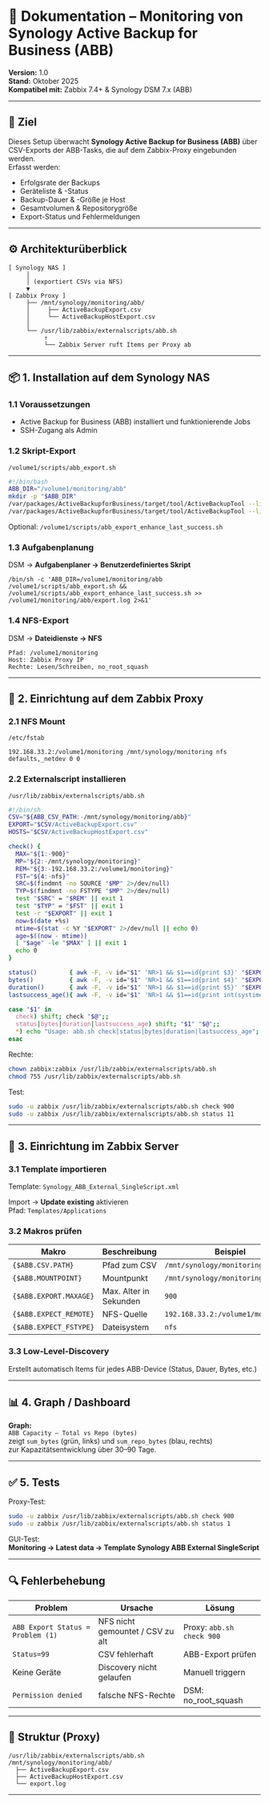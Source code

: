 
# 📘 Dokumentation – Monitoring von Synology Active Backup for Business (ABB)

**Version:** 1.0  
**Stand:** Oktober 2025  
**Kompatibel mit:** Zabbix 7.4+ & Synology DSM 7.x (ABB)

---

## 🧩 Ziel

Dieses Setup überwacht **Synology Active Backup for Business (ABB)** über CSV-Exports der ABB-Tasks,
die auf dem Zabbix-Proxy eingebunden werden.  
Erfasst werden:

- Erfolgsrate der Backups
- Geräteliste & -Status
- Backup-Dauer & -Größe je Host
- Gesamtvolumen & Repositorygröße
- Export-Status und Fehlermeldungen

---

## ⚙️ Architekturüberblick

```
[ Synology NAS ]
     │
     │ (exportiert CSVs via NFS)
     ▼
[ Zabbix Proxy ]
     ├── /mnt/synology/monitoring/abb/
     │     ├── ActiveBackupExport.csv
     │     └── ActiveBackupHostExport.csv
     │
     └── /usr/lib/zabbix/externalscripts/abb.sh
          ↑
          └── Zabbix Server ruft Items per Proxy ab
```

---

## 📦 1. Installation auf dem Synology NAS

### 1.1 Voraussetzungen
- Active Backup for Business (ABB) installiert und funktionierende Jobs
- SSH-Zugang als Admin

### 1.2 Skript-Export
`/volume1/scripts/abb_export.sh`
```bash
#!/bin/bash
ABB_DIR="/volume1/monitoring/abb"
mkdir -p "$ABB_DIR"
/var/packages/ActiveBackupforBusiness/target/tool/ActiveBackupTool --list-all > "$ABB_DIR/ActiveBackupExport.csv"
/var/packages/ActiveBackupforBusiness/target/tool/ActiveBackupTool --list-hosts > "$ABB_DIR/ActiveBackupHostExport.csv"
```

Optional:
`/volume1/scripts/abb_export_enhance_last_success.sh`

### 1.3 Aufgabenplanung
DSM → **Aufgabenplaner → Benutzerdefiniertes Skript**
```
/bin/sh -c 'ABB_DIR=/volume1/monitoring/abb /volume1/scripts/abb_export.sh && /volume1/scripts/abb_export_enhance_last_success.sh >> /volume1/monitoring/abb/export.log 2>&1'
```

### 1.4 NFS-Export
DSM → **Dateidienste → NFS**
```
Pfad: /volume1/monitoring
Host: Zabbix Proxy IP
Rechte: Lesen/Schreiben, no_root_squash
```

---

## 🧩 2. Einrichtung auf dem Zabbix Proxy

### 2.1 NFS Mount
`/etc/fstab`
```
192.168.33.2:/volume1/monitoring /mnt/synology/monitoring nfs defaults,_netdev 0 0
```

### 2.2 Externalscript installieren
`/usr/lib/zabbix/externalscripts/abb.sh`
```bash
#!/bin/sh
CSV="${ABB_CSV_PATH:-/mnt/synology/monitoring/abb}"
EXPORT="$CSV/ActiveBackupExport.csv"
HOSTS="$CSV/ActiveBackupHostExport.csv"

check() {
  MAX="${1:-900}"
  MP="${2:-/mnt/synology/monitoring}"
  REM="${3:-192.168.33.2:/volume1/monitoring}"
  FST="${4:-nfs}"
  SRC=$(findmnt -no SOURCE "$MP" 2>/dev/null)
  TYP=$(findmnt -no FSTYPE "$MP" 2>/dev/null)
  test "$SRC" = "$REM" || exit 1
  test "$TYP" = "$FST" || exit 1
  test -r "$EXPORT" || exit 1
  now=$(date +%s)
  mtime=$(stat -c %Y "$EXPORT" 2>/dev/null || echo 0)
  age=$((now - mtime))
  [ "$age" -le "$MAX" ] || exit 1
  echo 0
}

status()         { awk -F, -v id="$1" 'NR>1 && $1==id{print $3}' "$EXPORT"; }
bytes()          { awk -F, -v id="$1" 'NR>1 && $1==id{print $4}' "$EXPORT"; }
duration()       { awk -F, -v id="$1" 'NR>1 && $1==id{print $5}' "$EXPORT"; }
lastsuccess_age(){ awk -F, -v id="$1" 'NR>1 && $1==id{print int(systime()-$7)}' "$EXPORT"; }

case "$1" in
  check) shift; check "$@";;
  status|bytes|duration|lastsuccess_age) shift; "$1" "$@";;
  *) echo "Usage: abb.sh check|status|bytes|duration|lastsuccess_age"; exit 1;;
esac
```

Rechte:
```bash
chown zabbix:zabbix /usr/lib/zabbix/externalscripts/abb.sh
chmod 755 /usr/lib/zabbix/externalscripts/abb.sh
```

Test:
```bash
sudo -u zabbix /usr/lib/zabbix/externalscripts/abb.sh check 900
sudo -u zabbix /usr/lib/zabbix/externalscripts/abb.sh status 11
```

---

## 🧰 3. Einrichtung im Zabbix Server

### 3.1 Template importieren
Template: `Synology_ABB_External_SingleScript.xml`

Import → **Update existing** aktivieren  
Pfad: `Templates/Applications`

### 3.2 Makros prüfen
| Makro | Beschreibung | Beispiel |
|-------|---------------|----------|
| `{$ABB.CSV.PATH}` | Pfad zum CSV | `/mnt/synology/monitoring/abb` |
| `{$ABB.MOUNTPOINT}` | Mountpunkt | `/mnt/synology/monitoring` |
| `{$ABB.EXPORT.MAXAGE}` | Max. Alter in Sekunden | `900` |
| `{$ABB.EXPECT_REMOTE}` | NFS-Quelle | `192.168.33.2:/volume1/monitoring` |
| `{$ABB.EXPECT_FSTYPE}` | Dateisystem | `nfs` |

### 3.3 Low-Level-Discovery
Erstellt automatisch Items für jedes ABB-Device (Status, Dauer, Bytes, etc.)

---

## 📊 4. Graph / Dashboard

**Graph:**  
`ABB Capacity – Total vs Repo (bytes)`  
zeigt `sum_bytes` (grün, links) und `sum_repo_bytes` (blau, rechts)  
zur Kapazitätsentwicklung über 30–90 Tage.

---

## ✅ 5. Tests

Proxy-Test:
```bash
sudo -u zabbix /usr/lib/zabbix/externalscripts/abb.sh check 900
sudo -u zabbix /usr/lib/zabbix/externalscripts/abb.sh status 1
```

GUI-Test:  
**Monitoring → Latest data → Template Synology ABB External SingleScript**

---

## 🔍 Fehlerbehebung

| Problem | Ursache | Lösung |
|----------|----------|--------|
| `ABB Export Status = Problem (1)` | NFS nicht gemountet / CSV zu alt | Proxy: `abb.sh check 900` |
| `Status=99` | CSV fehlerhaft | ABB-Export prüfen |
| Keine Geräte | Discovery nicht gelaufen | Manuell triggern |
| `Permission denied` | falsche NFS-Rechte | DSM: no_root_squash |

---

## 📁 Struktur (Proxy)

```
/usr/lib/zabbix/externalscripts/abb.sh
/mnt/synology/monitoring/abb/
  ├── ActiveBackupExport.csv
  ├── ActiveBackupHostExport.csv
  └── export.log
```

---
